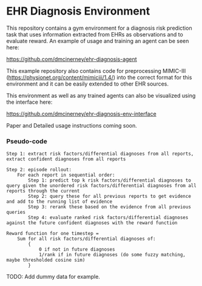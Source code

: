 # EHR Diagnosis Environment
This repository contains a gym environment for a diagnosis risk prediction task that uses information extracted from EHRs as observations and to evaluate reward. An example of usage and training an agent can be seen here:

https://github.com/dmcinerney/ehr-diagnosis-agent

This example repository also contains code for preprocessing MIMIC-III (https://physionet.org/content/mimiciii/1.4/) into the correct format for this environment and it can be easily extended to other EHR sources.

This environment as well as any trained agents can also be visualized using the interface here:

https://github.com/dmcinerney/ehr-diagnosis-env-interface

Paper and Detailed usage instructions coming soon.


### Pseudo-code
```
Step 1: extract risk factors/differential diagnoses from all reports, extract confident diagnoses from all reports

Step 2: episode rollout:
	For each report in sequential order:
		Step 1: predict top k risk factors/differential diagnoses to query given the unordered risk factors/differential diagnoses from all reports through the current
		Step 2: query these for all previous reports to get evidence and add to the running list of evidence
		Step 3: rerank these based on the evidence from all previous queries
		Step 4: evaluate ranked risk factors/differential diagnoses against the future confident diagnoses with the reward function

Reward function for one timestep = 
	Sum for all risk factors/differential diagnoses of:
		{
			0 if not in future diagnoses
			1/rank if in future diagnoses (do some fuzzy matching, maybe thresholded cosine sim)
		}
```

TODO: Add dummy data for example.

